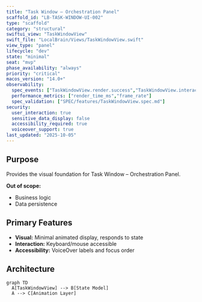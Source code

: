 ```yaml
---
title: "Task Window – Orchestration Panel"
scaffold_id: "LB-TASK-WINDOW-UI-002"
type: "scaffold"
category: "structural"
swiftui_view: "TaskWindowView"
swift_file: "LocalBrain/Views/TaskWindowView.swift"
view_type: "panel"
lifecycle: "dev"
state: "minimal"
seat: "mvp"
phase_availability: "always"
priority: "critical"
macos_version: "14.0+"
observability:
  spec_events: ["TaskWindowView.render.success","TaskWindowView.interaction.performed"]
  performance_metrics: ["render_time_ms","frame_rate"]
  spec_validation: ["SPEC/features/TaskWindowView.spec.md"]
security:
  user_interaction: true
  sensitive_data_display: false
  accessibility_required: true
  voiceover_support: true
last_updated: "2025-10-05"
---
```


## Purpose
Provides the visual foundation for Task Window – Orchestration Panel.

**Out of scope:**
- Business logic
- Data persistence

## Primary Features
- **Visual:** Minimal animated display, responds to state
- **Interaction:** Keyboard/mouse accessible
- **Accessibility:** VoiceOver labels and focus order

## Architecture
```mermaid
graph TD
  A[TaskWindowView] --> B[State Model]
  A --> C[Animation Layer]
```
